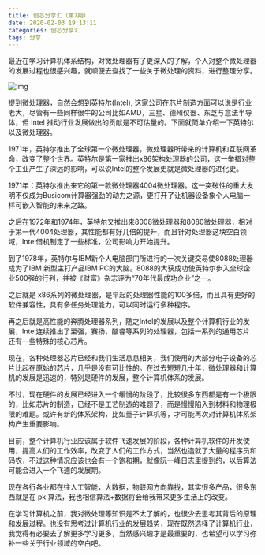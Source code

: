 ```yaml
---
title: 创芯分享汇（第7期）
date: 2020-02-03 19:13:11
categories: 创芯分享汇
tags: 分享
---
```


最近在学习计算机体系结构，对微处理器有了更深入的了解，个人对整个微处理器的发展过程也很感兴趣，就顺便去查找了一些关于微处理的资料，进行整理分享。

![img](https://s2.ax1x.com/2020/02/18/3ksDVH.jpg)

提到微处理器，自然会想到英特尔(Intel), 这家公司在芯片制造方面可以说是行业老大，尽管有一些同样很牛的公司比如AMD，三星、德州仪器、东芝与意法半导体，但 Intel 推动行业发展做出的贡献是不可估量的。下面就简单介绍一下英特尔以及微处理器。

1971年，英特尔推出了全球第一个微处理器，微处理器所带来的计算机和互联网革命，改变了整个世界。英特尔是第一家推出x86架构处理器的公司，这一举措对整个工业产生了深远的影响，可以说Intel的整个发展史就是微处理器的进化史。

1971年：英特尔推出来它的第一款微处理器4004微处理器。这一突破性的重大发明不仅成为Busicom计算器强劲的动力之源，更打开了让机器设备象个人电脑一样可嵌入智能的未来之路。

之后在1972年和1974年，英特尔又推出来8008微处理器和8080微处理器，相对于第一代4004处理器，其性能都有好几倍的提升，而且针对处理器这块空白领域，Intel借机制定了一些标准，公司影响力开始提升。

到了1978年，英特尔与IBM新个人电脑部门所进行的一次关键交易使8088处理器成为了IBM 新型主打产品IBM PC的大脑。8088的大获成功使英特尔步入全球企业500强的行列，并被《财富》杂志评为“70年代最成功企业”之一。

之后就是 x86系列的微处理器，是早起的处理器性能的100多倍，而且具有更好的软件兼容性，具有多任务处理能力，可以同时运行多种程序。

再之后就是高性能的奔腾处理器系列，随之Intel的发展以及整个计算机行业的发展，Intel连续推出了至强，赛扬，酷睿等系列的处理器，包括一系列的通用芯片还有一些特殊的核心芯片。

现在，各种处理器芯片已经和我们生活息息相关，我们使用的大部分电子设备的芯片比起在原始的芯片，几乎是没有可比性的。在过去短短几十年，微处理器和计算机的发展是迅速的，特别是硬件的发展，整个计算机体系的发展。

不过，现在硬件的发展已经进入一个缓慢的阶段了，比较很多东西都是有一个极限的，比如芯片的制造，已经不是工艺制造的难题了，而是慢慢陷入到材料和物理极限的难题。或许有新的体系架构，比如量子计算机等，才可能再次对计算机体系架构产生重要影响。

目前，整个计算机行业应该属于软件飞速发展的阶段，各种计算机软件的开发使用，提高人们的工作效率，改变了人们的工作方式，当然也造就了大量的程序员和码农，不过这种情况应该也会有一个饱和期，就像阮一峰日志里提到的，以后算法可能会进入一个飞速的发展期。

现在各行各业都在往人工智能，大数据，物联网方向靠拢，其实很多产品，很多东西就是在 pk 算法，我也相信算法+数据将会给我带来更多生活上的改变。

在学习计算机之前，我对微处理等知识是不太了解的，也很少去思考其背后的原理和发展过程。也没有思考过计算机行业的发展趋势，现在既然选择了计算机行业，我觉得有必要去了解更多学习更多，当然感兴趣才是最重要的，也希望可以学习弥补一些关于行业领域的空白吧。

